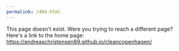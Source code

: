 ```yaml
---
permalink: /404.html
---
```

This page doesn't exist. Were you trying to reach a different page?<br>
Here's a link to the home page: https://andreaschristensen89.github.io/cleancopenhagen/
